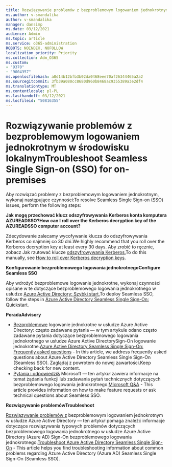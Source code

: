 ```yaml
---
title: Rozwiązywanie problemów z bezproblemowym logowaniem jednokrotnym w środowisku lokalnym
ms.author: v-smandalika
author: v-smandalika
manager: dansimp
ms.date: 03/12/2021
audience: Admin
ms.topic: article
ms.service: o365-administration
ROBOTS: NOINDEX, NOFOLLOW
localization_priority: Priority
ms.collection: Adm_O365
ms.custom:
- "9370"
- "9004357"
ms.openlocfilehash: a8d14b12bfb3b02da0468eee70af26344465a2a2
ms.sourcegitcommit: 3fb39a080cc8680d960b8468ac9355389a3e2df4
ms.translationtype: MT
ms.contentlocale: pl-PL
ms.lasthandoff: 03/12/2021
ms.locfileid: "50816355"
---
```

# <a name="troubleshoot-seamless-single-sign-on-sso-for-on-premises"></a><span data-ttu-id="df98b-102">Rozwiązywanie problemów z bezproblemowym logowaniem jednokrotnym w środowisku lokalnym</span><span class="sxs-lookup"><span data-stu-id="df98b-102">Troubleshoot Seamless Single Sign-on (SSO) for on-premises</span></span>

<span data-ttu-id="df98b-103">Aby rozwiązać problemy z bezproblemowym logowaniem jednokrotnym, wykonaj następujące czynności:</span><span class="sxs-lookup"><span data-stu-id="df98b-103">To resolve Seamless Single Sign-on (SSO) issues, perform the following steps:</span></span>

<span data-ttu-id="df98b-104">**Jak mogę przechować klucz odszyfrowywania Kerberos konta komputera AZUREADSSO?**</span><span class="sxs-lookup"><span data-stu-id="df98b-104">**How can I roll over the Kerberos decryption key of the AZUREADSSO computer account?**</span></span>

<span data-ttu-id="df98b-105">Zdecydowanie zalecamy wycofywanie klucza do odszyfrowywania Kerberos co najmniej co 30 dni.</span><span class="sxs-lookup"><span data-stu-id="df98b-105">We highly recommend that you roll over the Kerberos decryption key at least every 30 days.</span></span> <span data-ttu-id="df98b-106">Aby zrobić to ręcznie, zobacz Jak rzutować klucze [odszyfrowywania Kerberos.](https://docs.microsoft.com/azure/active-directory/hybrid/how-to-connect-sso-faq#)</span><span class="sxs-lookup"><span data-stu-id="df98b-106">To do this manually, see [How to roll over Kerberos decryption keys](https://docs.microsoft.com/azure/active-directory/hybrid/how-to-connect-sso-faq#).</span></span>

<span data-ttu-id="df98b-107">**Konfigurowanie bezproblemowego logowania jednokrotnego**</span><span class="sxs-lookup"><span data-stu-id="df98b-107">**Configure Seamless SSO**</span></span>

<span data-ttu-id="df98b-108">Aby wdrożyć bezproblemowe logowanie jednokrotne, wykonaj czynności opisane w te dotyczące bezproblemowego logowania jednokrotnego w usłudze [Azure Active Directory: Szybki start.](https://docs.microsoft.com/azure/active-directory/hybrid/how-to-connect-sso-quick-start#step-5-roll-over-keys)</span><span class="sxs-lookup"><span data-stu-id="df98b-108">To deploy Seamless SSO, follow the steps in [Azure Active Directory Seamless Single Sign-On: Quickstart](https://docs.microsoft.com/azure/active-directory/hybrid/how-to-connect-sso-quick-start#step-5-roll-over-keys).</span></span>

<span data-ttu-id="df98b-109">**Porada**</span><span class="sxs-lookup"><span data-stu-id="df98b-109">**Advisory**</span></span>

- <span data-ttu-id="df98b-110">[Bezproblemowe](https://docs.microsoft.com/azure/active-directory/hybrid/how-to-connect-sso-faq) logowanie jednokrotne w usłudze Azure Active Directory: często zadawane pytania — w tym artykule odano często zadawane pytania dotyczące bezproblemowego logowania jednokrotnego w usłudze Azure Active DirectorySign-On logowanie jednokrotne.</span><span class="sxs-lookup"><span data-stu-id="df98b-110">[Azure Active Directory Seamless Single Sign-On: Frequently asked questions](https://docs.microsoft.com/azure/active-directory/hybrid/how-to-connect-sso-faq) - In this article, we address frequently asked questions about Azure Active Directory Seamless Single Sign-On (Seamless SSO).</span></span> <span data-ttu-id="df98b-111">Zaglądaj z powrotem do nowej zawartości.</span><span class="sxs-lookup"><span data-stu-id="df98b-111">Keep checking back for new content.</span></span>
- <span data-ttu-id="df98b-112">[Pytania i odpowiedzi&](https://docs.microsoft.com/answers/topics/azure-ad-single-sign-on.html) Microsoft — ten artykuł zawiera informacje na temat żądania funkcji lub zadawania pytań technicznych dotyczących bezproblemowego logowania jednokrotnego.</span><span class="sxs-lookup"><span data-stu-id="df98b-112">[Microsoft Q&A](https://docs.microsoft.com/answers/topics/azure-ad-single-sign-on.html) - This article provides information on how to make feature requests or ask technical questions about Seamless SSO.</span></span>

<span data-ttu-id="df98b-113">**Rozwiązywanie problemów**</span><span class="sxs-lookup"><span data-stu-id="df98b-113">**Troubleshoot**</span></span>

<span data-ttu-id="df98b-114">[Rozwiązywanie problemów z](https://docs.microsoft.com/azure/active-directory/hybrid/tshoot-connect-sso) bezproblemowym logowaniem jednokrotnym w usłudze Azure Active Directory — ten artykuł pomaga znaleźć informacje dotyczące rozwiązywania typowych problemów dotyczących bezproblemowego logowania jednokrotnego w usłudze Azure Active Directory (Azure AD) Sign-On bezproblemowego logowania jednokrotnego.</span><span class="sxs-lookup"><span data-stu-id="df98b-114">[Troubleshoot Azure Active Directory Seamless Single Sign-On](https://docs.microsoft.com/azure/active-directory/hybrid/tshoot-connect-sso) - This article helps you find troubleshooting information about common problems regarding Azure Active Directory (Azure AD) Seamless Single Sign-On (Seamless SSO).</span></span>







